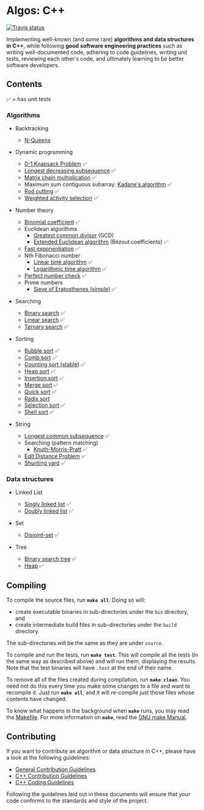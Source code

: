 ﻿# Algos: C++

[![Travis status][travis-shield]][travis-link]

Implementing well-known (and some rare) **algorithms and data structures in C++**, while following **good software engineering practices** such as writing well-documented code, adhering to code guidelines, writing unit tests, reviewing each other's code, and ultimately learning to be better software developers.

## Contents

:white_check_mark: = has unit tests

### Algorithms

* Backtracking
  * [N-Queens](include/algorithms/backtracking/n_queens.hpp)
  
* Dynamic programming
  * [0-1 Knapsack Problem](include/algorithm/dynamic_programming/0_1_knapsack.hpp) :white_check_mark:
  * [Longest decreasing subsequence](source/dynamic_programming/longest_decreasing_subsequence.hpp) :white_check_mark:
  * [Matrix chain multiplication](source/dynamic_programming/matrix_chain_mult.cpp) :white_check_mark:
  * Maximum sum contiguous subarray: [Kadane's algorithm](include/algorithm/dynamic_programming/kadane.hpp) :white_check_mark:
  * [Rod cutting](include/algorithm/dynamic_programming/rod_cutting.hpp) :white_check_mark:
  * [Weighted activity selection](include/algorithm/dynamic_programming/weighted_activity_selection.hpp) :white_check_mark:

* Number theory
  * [Binomial coefficient](include/algorithm/number_theory/binomial_coefficient.hpp) :white_check_mark:
  * Euclidean algorithms
    * [Greatest common divisor](include/algorithm/number_theory/greatest_common_divisor.hpp) (GCD)
    * [Extended Euclidean algorithm](include/algorithm/number_theory/extended_euclidean.hpp) (Bézout coefficients) :white_check_mark:
  * [Fast exponentiation](include/algorithm/number_theory/fast_exponentiation.hpp) :white_check_mark:
  * Nth Fibonacci number
    * [Linear time algorithm](include/algorithm/number_theory/fibonacci.hpp) :white_check_mark:
    * [Logarithmic time algorithm](include/algorithm/number_theory/fibonacci_efficient.hpp) :white_check_mark:
  * [Perfect number check](include/algorithm/number_theory/perfect_number_check.hpp) :white_check_mark:
  * Prime numbers
    * [Sieve of Eratosthenes (simple)](include/algorithm/number_theory/sieve_of_eratosthenes.hpp) :white_check_mark:
  
* Searching
  * [Binary search](include/algorithms/searching/binary_search.hpp) :white_check_mark:
  * [Linear search](include/algorithms/searching/linear_search.hpp) :white_check_mark:
  * [Ternary search](include/algorithms/searching/ternary_search.hpp) :white_check_mark:
  
* Sorting
  * [Bubble sort](source/sorting/bubble_sort.cpp) :white_check_mark:
  * [Comb sort](source/include/sorting/comb_sort.hpp) :white_check_mark:
  * [Counting sort (stable)](source/sorting/counting_sort.cpp) :white_check_mark:
  * [Heap sort](source/sorting/heap_sort.cpp) :white_check_mark:
  * [Insertion sort](source/sorting/insertion_sort.cpp) :white_check_mark:
  * [Merge sort](source/sorting/merge_sort.cpp) :white_check_mark:
  * [Quick sort](source/sorting/quick_sort.cpp) :white_check_mark:
  * [Radix sort](source/sorting/radix_sort.cpp)
  * [Selection sort](source/sorting/selection_sort.cpp) :white_check_mark:
  * [Shell sort](source/sorting/shell_sort.cpp) :white_check_mark:

* String
  * [Longest common subsequence](include/algorithm/string/longest_common_subsequence.hpp) :white_check_mark:
  * Searching (pattern matching)
    * [Knuth-Morris-Pratt](include/algorithm/string/knuth_morris_pratt.hpp) :white_check_mark:
  * [Edit Distance Problem](include/algorithm/string/edit_distance.hpp) :white_check_mark:
  * [Shunting yard](include/algorithm/string/shunting_yard.hpp) :white_check_mark:

### Data structures

* Linked List
  * [Singly linked list](include/data_structure/linked_list/singly_linked_list.hpp) :white_check_mark:
  * [Doubly linked list](include/data_structure/linked_list/doubly_linked_list.hpp) :white_check_mark:
  
* Set
  * [Disjoint-set](include/data_structure/set/disjoint_set.hpp) :white_check_mark:
  
* Tree
  * [Binary search tree](include/data_structure/tree/binary_search_tree.hpp) :white_check_mark:
  * [Heap](include/data_structure/tree/heap.hpp) :white_check_mark:

## Compiling

To compile the source files, run **`make all`**. Doing so will:

* create executable binaries in sub-directories under the `bin` directory, and
* create intermediate build files in sub-directories under the `build` directory.

The sub-directories will be the same as they are under `source`.

To compile and run the tests, run **`make test`**. This will compile all the tests (in the same way as described above) 
and will run them, displaying the results. Note that the test binaries will have `.test` at the end of their name.

To remove all of the files created during compilation, run **`make clean`**. You need not do this every time you make 
some changes to a file and want to recompile it. Just run **`make all`**, and it will re-compile just those files whose 
contents have changed.

To know what happens in the background when **`make`** runs, you may read the [Makefile](Makefile). For more information 
on **`make`**, read the [GNU make Manual](https://www.gnu.org/software/make/manual/make.html).

## Contributing

If you want to contribute an algorithm or data structure in C++, please have a look at the following guidelines: 
* [General Contribution Guidelines](../.github/CONTRIBUTING.md)
* [C++ Contribution Guidelines](CONTRIBUTING.md) 
* [C++ Coding Guidelines](CODING_GUIDELINES.md)

Following the guidelines laid out in these documents will ensure that your code conforms to the standards and style 
of the project.

[travis-shield]: https://img.shields.io/travis/faheel/Algos.svg?style=for-the-badge
[travis-link]: https://travis-ci.org/faheel/Algos
